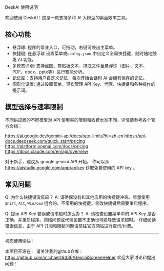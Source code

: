 DeskAI 使用说明

欢迎使用 DeskAI！这是一款支持多种 AI 大模型的桌面效率工具。

## 核心功能

*   悬浮球: 程序的常驻入口，可拖动，右键可唤出主菜单。
*   快捷键: 在悬浮球 设置菜单或`config.json` 中自定义全局快捷键，随时随地触发 AI 功能。
*   多模态识别: 支持截图、剪贴板文本、拖拽文件至悬浮球（图片、文本、PDF、docx、pptx等）进行智能分析。
*   记忆库：支持用户自定义记忆，每次开始会话时 AI 会拥有保存的记忆。
*   图形化设置: 通过设置菜单，轻松管理 API Key、代理、快捷键和各种操作的提示词。

## 模型选择与速率限制

不同供应商的不同模型对 API 使用率的限制和收费水准不同，详情请参考各个官方文档：

https://ai.google.dev/gemini-api/docs/rate-limits?hl=zh-cn
https://api-docs.deepseek.com/quick_start/pricing
https://platform.openai.com/docs/pricing
https://docs.claude.com/en/api/overview

对于新手，建议从 google gemini API 开始，
你可以从 https://aistudio.google.com/app/apikey 获取免费使用的 API key 。

## 常见问题

Q: 为什么快捷键没反应？
A: 请确保没有和其他应用的快捷键冲突。尽量使用 `Shift`, `Alt`, `Win/Cmd` 组合的、不常用的快捷键。修改快捷键后需要重启程序。

Q: 提示 API Key 错误或请求超时怎么办？
A: 请检查设置菜单中的 API Key 是否正确，并重启程序。网络问题或代理设置不正确也可能导致请求超时。
仔细阅读错误信息，由于 API 订阅和限额问题请前往官方网站进行查询/付费。

---
祝您使用愉快！

本项目开源在：
请关注我的github仓库：https://github.com/michaelz9436/GeminiScreenHelper
欢迎大家讨论和提出问题！